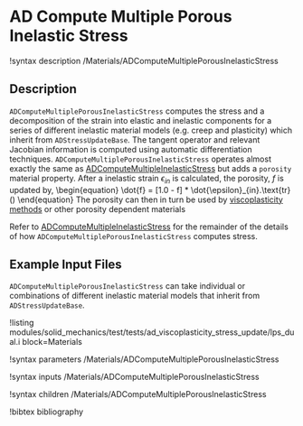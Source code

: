 # AD Compute Multiple Porous Inelastic Stress

!syntax description /Materials/ADComputeMultiplePorousInelasticStress

## Description

`ADComputeMultiplePorousInelasticStress` computes the stress and a decomposition of the strain into
elastic and inelastic components for a series of different inelastic material models (e.g. creep and
plasticity) which inherit from `ADStressUpdateBase`. The tangent operator and relevant Jacobian
information is computed using automatic differentiation techniques.
`ADComputeMultiplePorousInelasticStress` operates almost exactly the same as
[ADComputeMultipleInelasticStress](ADComputeMultipleInelasticStress.md) but adds a `porosity`
material property. After a inelastic strain $\epsilon_{in}$ is calculated, the porosity, $f$ is
updated by,
\begin{equation}
  \dot{f} = [1.0 - f] * \dot{\epsilon}_{in}.\text{tr}()
\end{equation}
The porosity can then in turn be used by [viscoplasticity methods](ADViscoplasticityStressUpdate.md)
or other porosity dependent materials

Refer to [ADComputeMultipleInelasticStress](ADComputeMultipleInelasticStress.md) for the remainder of
the details of how `ADComputeMultiplePorousInelasticStress` computes stress.

## Example Input Files

`ADComputeMultiplePorousInelasticStress` can take individual or combinations of different inelastic
material models that inherit from `ADStressUpdateBase`.

!listing modules/solid_mechanics/test/tests/ad_viscoplasticity_stress_update/lps_dual.i block=Materials

!syntax parameters /Materials/ADComputeMultiplePorousInelasticStress

!syntax inputs /Materials/ADComputeMultiplePorousInelasticStress

!syntax children /Materials/ADComputeMultiplePorousInelasticStress

!bibtex bibliography
